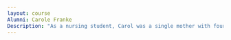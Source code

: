 ```yaml
---
layout: course
Alumni: Carole Franke
Description: "As a nursing student, Carol was a single mother with four children. Now retired after a 25-year career, Carol's volunteer awards include the American Red Cross Woodrow Wilson Award and  NASW Illinois Public Citizen of the Year."
---
```

